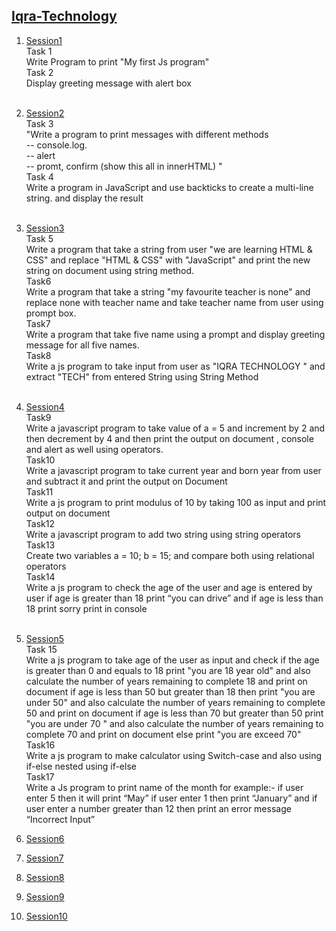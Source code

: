 ## [Iqra-Technology](https://github.com/sakshimunde18/Iqra-Technolgy)

1. [Session1](https://github.com/sakshimunde18/Iqra-Technolgy/blob/main/Session1.html)<br>
     Task 1<br>
     Write Program to print "My first Js program"<br>
     Task 2<br>
     Display greeting message with alert box<br><br>
     
2. [Session2](https://github.com/sakshimunde18/Iqra-Technolgy/blob/main/Session2.html)<br>
     Task 3<br>
     "Write a program to print messages with different methods<br>
     -- console.log.<br>
     -- alert <br>
     -- promt, confirm (show this all in innerHTML) "
        <br>
    Task 4 <br>
    Write a program in JavaScript and use backticks to create a multi-line string. and display the result<br><br>

3. [Session3](https://github.com/sakshimunde18/Iqra-Technolgy/blob/main/session3.html)<br>
   Task 5<br>
   Write a program that take a string from user "we are learning HTML & CSS" and replace "HTML & CSS" with "JavaScript" and print the new string on document using        string method.<br>
   Task6<br>
   Write a program that take a string "my favourite teacher is none" and replace none with teacher name and take teacher name from user using prompt box.<br>
   Task7<br>
   Write a program that take five name using a prompt and display greeting message for all five names.<br>
   Task8<br>
   Write a js program to take input from user as "IQRA TECHNOLOGY " and extract "TECH" from entered String using String Method<br><br>
        
4. [Session4](https://github.com/sakshimunde18/Iqra-Technolgy/blob/main/session4.html)<br>
     Task9<br>
     Write a javascript program to take value of a = 5 and increment by 2 and then decrement by 4 and then print the output on document , console and alert as well          using operators.<br>
     Task10<br>
     Write a javascript program to take current year and born year from user and subtract it and print the output on Document<br>
     Task11<br>
     Write a js program to print modulus of 10 by taking 100 as input and print output on document<br>
     Task12<br>
     Write a javascript program to add two string using string operators<br>
     Task13<br>
     Create two variables a = 10; b = 15; and compare both using relational operators<br>
     Task14<br>
     Write a js program to check the age of the user and age is entered by user if age is greater than 18 print “you can drive” and if age is less than 18 print sorry      print in console<br><br>
     
5. [Session5](https://github.com/sakshimunde18/Iqra-Technolgy/blob/main/Session5.html)<br>
    Task 15<br>
   Write a js program to take age of the user as input and check if the age is greater than 0 and equals to 18 print "you are 18 year old" and also calculate the          number of years remaining to complete 18 and print on document 
   if age is less than 50 but greater than 18 then print "you are under 50" and also calculate the number of years remaining to complete 50 and print on document 
   if age is less than 70 but greater than 50 print "you are under 70 " and also calculate the number of years remaining to complete 70 and print on document else        print "you are exceed 70"<br>
   Task16<br>
   Write a js program to make calculator using Switch-case and also using if-else nested
   using if-else<br>
   Task17<br>
  Write a Js program to print name of the month for example:- if user enter 5 then it will print “May” if user enter 1 then print “January” and if user enter a number   greater than 12 then print an error message “Incorrect Input”<br>


8. [Session6](https://github.com/sakshimunde18/Iqra-Technolgy/blob/main/Session6.html)<br>
9. [Session7](https://github.com/sakshimunde18/Iqra-Technolgy/blob/main/Session7.html)<br>
10. [Session8](https://github.com/sakshimunde18/Iqra-Technolgy/blob/main/Session8.html)<br>
11. [Session9](https://github.com/sakshimunde18/Iqra-Technolgy/blob/main/Session9.html)<br>
12. [Session10](https://github.com/sakshimunde18/Iqra-Technolgy/blob/main/Session10.html)<br>
